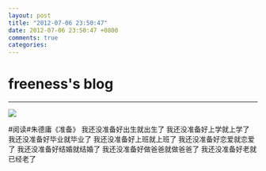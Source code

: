 ```yaml
---
layout: post
title: "2012-07-06 23:50:47"
date: 2012-07-06 23:50:47 +0800
comments: true
categories: 
---
```


# freeness's blog

----------

![](http://okqmqrbgo.bkt.clouddn.com/201207062350471.jpg)

>
\#阅读\#朱德庸《准备》 我还没准备好出生就出生了 我还没准备好上学就上学了 我还没准备好毕业就毕业了 我还没准备好上班就上班了 我还没准备好恋爱就恋爱了 我还没准备好结婚就结婚了 我还没准备好做爸爸就做爸爸了 我还没准备好老就已经老了